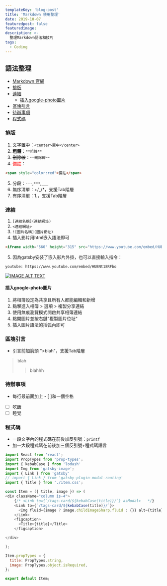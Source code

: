 ```yaml
---
templateKey: 'blog-post'
title: 'Markdown 使用整理'
date: 2019-10-07
featuredpost: false
featuredimage: 
description: >-
  整理Markdown語法和技巧
tags:
  - Coding
---
```

## 語法整理
- [Markdown 官網](https://markdown.tw/)
- [排版](#排版)
- [連結](#連結)
  - [插入google-photo圖片](#插入google-photo圖片)
- [區塊引言](#區塊引言)
- [待辦事項](#待辦事項)
- [程式碼](#程式碼)


### 排版
1.  文字置中：`<center>置中</center>`
2.  **粗體**：`**粗體**`
3.  ~~刪除線~~：`~~刪除線~~`
4.  <span style="color:red">備註</span>：
``` html 
<span style="color:red">備註</span>
```
5.  分段：`---`,`***`,`___`
6.  無序清單：+/_/*，支援Tab階層
7.  有序清單：1.，支援Tab階層
### 連結
1.  `[連結名稱](連結網址)`
2.  `<連結網址>`
3.  `![圖片名稱](圖片網址)`
4.  插入影片用html嵌入語法即可
``` html
<iframe width="560" height="315" src="https://www.youtube.com/embed/HUBNt18RFbo" frameborder="0" allow="accelerometer; autoplay; encrypted-media; gyroscope; picture-in-picture" allowfullscreen></iframe> 
``` 
5.  因為gatsby安裝了嵌入影片外掛，也可以直接輸入指令：

`youtube: https://www.youtube.com/embed/HUBNt18RFbo`

[![IMAGE ALT TEXT](https://lh3.googleusercontent.com/uG2DlsdbK_qqq0E_3hgbDgnDzC-VorYlu_JLgOM56X5dXlyVsGM6kNUp2d3CkGVRU0sH72WkOKUMX9Lrj_USYOWkqZiwKIsxFn3r7XpCDqhQp56qqymHXAc5qxoOgq4BYXg8ommGjHc=w1432-h937-no)](https://www.youtube.com/embed/_QhMUrquar8 "CameraMaster")

#### 插入google-photo圖片
1. 將相簿設定為共享且所有人都能編輯和新增
2. 點擊進入相簿 > 選項 > 複製分享連結
3. 使用無痕瀏覽模式開啟共享相簿連結
4. 點開圖片並按右鍵"複製圖片位址"
5. 插入圖片語法的括弧內即可
 
### 區塊引言
-   引言前加箭頭 ">blah"，支援Tab階層
>blah 
>>blahhh

### 待辦事項
-   每行最前面加上 - [ ]和一個空格
- [ ] 吃飯
- [ ] 睡覺

### 程式碼
-   一段文字內的程式碼在前後加反引號：`printf`
-   加一大段程式碼在前後加三個反引號+程式碼語言

``` javascript
import React from 'react';
import PropTypes from 'prop-types';
import { kebabCase } from 'lodash'
import Img from 'gatsby-image';
import { Link } from 'gatsby'
// import { Link } from 'gatsby-plugin-modal-routing'
import { Title } from './item.css';

const Item = ({ title, image }) => (
<div className="column is-4">
    {/* <Link to={`/tags-card/${kebabCase(title)}/`} asModal>   */}
    <Link to={`/tags-card/${kebabCase(title)}/`}>      
      <Img fluid={image ? image.childImageSharp.fluid : {}} alt={title} />
    </Link> 
    <figcaption>
      <Title>{title}</Title>
    </figcaption>

</div>

);

Item.propTypes = {
  title: PropTypes.string,
  image: PropTypes.object.isRequired,
};

export default Item;

```


